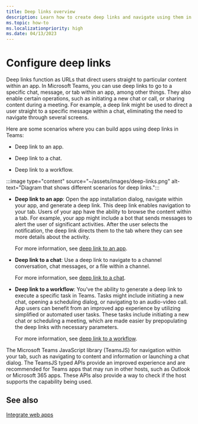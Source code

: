 ```yaml
---
title: Deep links overview
description: Learn how to create deep links and navigate using them in your Microsoft Teams apps with tabs.
ms.topic: how-to
ms.localizationpriority: high
ms.date: 04/13/2023
---
```


# Configure deep links

Deep links function as URLs that direct users straight to particular content within an app. In Microsoft Teams, you can use deep links to go to a specific chat, message, or tab within an app, among other things. They also enable certain operations, such as initiating a new chat or call, or sharing content during a meeting. For example, a deep link might be used to direct a user straight to a specific message within a chat, eliminating the need to navigate through several screens.

Here are some scenarios where you can build apps using deep links in Teams:

* Deep link to an app.

* Deep link to a chat.

* Deep link to a workflow.

:::image type="content" source="~/assets/images/deep-links.png" alt-text="Diagram that shows different scenarios for deep links.":::

* **Deep link to an app**: Open the app installation dialog, navigate within your app, and generate a deep link. This deep link enables navigation to your tab. Users of your app have the ability to browse the content within a tab. For example, your app might include a bot that sends messages to alert the user of significant activities. After the user selects the notification, the deep link directs them to the tab where they can see more details about the activity.

    For more information, see [deep link to an app](~/concepts/build-and-test/deep-link-application.md).

* **Deep link to a chat**: Use a deep link to navigate to a channel conversation, chat messages, or a file within a channel.

    For more information, see [deep link to a chat](~/concepts/build-and-test/deep-link-teams.md).

* **Deep link to a workflow**: You've the ability to generate a deep link to execute a specific task in Teams. Tasks might include initiating a new chat, opening a scheduling dialog, or navigating to an audio-video call. App users can benefit from an improved app experience by utilizing simplified or automated user tasks. These tasks include initiating a new chat or scheduling a meeting, which are made easier by prepopulating the deep links with necessary parameters.

    For more information, see [deep link to a workflow](~/concepts/build-and-test/deep-link-workflow.md).

The Microsoft Teams JavaScript library (TeamsJS) for navigation within your tab, such as navigating to content and information or launching a chat dialog. The TeamsJS typed APIs provide an improved experience and are recommended for Teams apps that may run in other hosts, such as Outlook or Microsoft 365 apps. These APIs also provide a way to check if the host supports the capability being used.

<!--- TBD: Edit this article.
* Admonitions/alerts seem to be overused. 
* An important alert at the end of this table does not make sense. Also, it has a code snippet inside it.
* List items in the table are not formatted well in output.
* Some headings use -ing verbs.
* Example values and some URLs should be in backticks and not emphasized.
* Codeblock are missing language.
* Check for markdownlint errors.
* Table with just a row isn't really needed. Provide the content without tabulating it.
--->

## See also

[Integrate web apps](../../samples/integrate-web-apps-overview.md)
